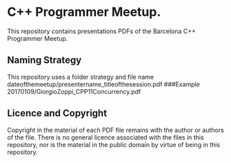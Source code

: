 # C++ Programmer Meetup.
This repository contains presentations PDFs of the Barcelona C++ Programmer Meetup.
## Naming Strategy
This repository uses a folder strategy and file name dateofthemeetup/presentername_titleofthesession.pdf
###Example
20170109/GiorgioZoppi_CPP11Concurrency.pdf


## Licence and Copyright
Copyright in the material of each PDF file remains with the author or authors of the file. There is no general licence associated with the files in this repository, nor is the material in the public domain by virtue of being in this repository.
